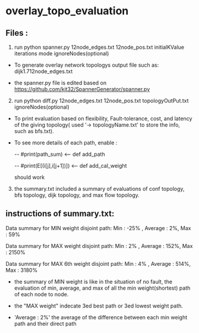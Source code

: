 # overlay_topo_evaluation

## Files :

1. run python   spanner.py   12node_edges.txt   12node_pos.txt   initialKValue   iterations   mode   ignoreNodes(optional)

- To generate overlay network topologys output file such as: dijk1.712node_edges.txt

- the spanner.py file is edited based on https://github.com/kjt32/SpannerGenerator/spanner.py



2. run python   diff.py   12node_edges.txt   12node_pos.txt   topologyOutPut.txt   ignoreNodes(optional) 

- To print evaluation based on flexibility, Fault-tolerance, cost, and latency of the giving topology( used '-> topologyName.txt' to store the info, such as bfs.txt).  

- To see more details of each path, enable :

    -- #print(path_sum)                <-- def add_path

    -- #print(E[(i[j],i[j+1])])        <-- def add_cal_weight

    should work



3. the summary.txt included a summary of evaluations of conf topology, bfs topology, dijk topology, and max flow topology.



## instructions of summary.txt:
Data summary for MIN weight disjoint path: Min : -25% , Average : 2%, Max : 59%

Data summary for MAX weight disjoint path: Min : 2% , Average : 152%, Max : 2150%

Data summary for MAX 6th weight disjoint path: Min : 4% , Average : 514%, Max : 3180%

- the summary of MIN weight is like in the situation of no fault, the evaluation of min, average, and max of all the min weight(shortest) path of each node to node.

- the "MAX weight" indecate 3ed best path or 3ed lowest weight path. 

- 'Average : 2%' the average of the difference between each min weight path and their direct path

